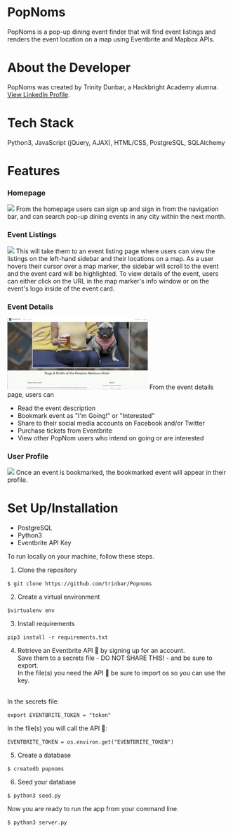 # PopNoms
PopNoms is a  pop-up dining event finder that will find event listings and renders the event location on a map using Eventbrite and Mapbox APIs.

# About the Developer
PopNoms was created by Trinity Dunbar, a Hackbright Academy alumna. 
[View LinkedIn Profile](https://www.linkedin.com/in/trinity-dunbar).

# Tech Stack
Python3, JavaScript (jQuery, AJAX), HTML/CSS, PostgreSQL, SQLAlchemy

# Features
<h3>Homepage</h3>
<img src="/demo/READme_1.gif">
From the homepage users can sign up and sign in from the navigation bar, and can search pop-up dining events in any city within the next month.

<h3>Event Listings</h3>
<img src="/demo/READme_2.gif">
This will take them to an event listing page where users can view the listings on the left-hand sidebar and their locations on a map. As a user hovers their cursor over a map marker, the sidebar will scroll to the event and the event card will be highlighted. To view details of the event, users can either click on the URL in the map marker's info window or on the event's logo inside of the event card.

<h3>Event Details</h3>
<img src="/demo/READme_3.gif">
From the event details page, users can
<ul>
  <li>Read the event description</li>
  <li>Bookmark event as "I'm Going!" or "Interested"</li>
  <li>Share to their social media accounts on Facebook and/or Twitter</li>
  <li>Purchase tickets from Eventbrite</li>
  <li>View other PopNom users who intend on going or are interested</li>
</ul>

<h3>User Profile</h3>
<img src="/demo/READme_4.gif">
Once an event is bookmarked, the bookmarked event will appear in their profile.

# Set Up/Installation
* PostgreSQL
* Python3
* Eventbrite API Key

To run locally on your machine, follow these steps.

1. Clone the repository
```
$ git clone https://github.com/trinbar/Popnoms
```

2. Create a virtual environment
```
$virtualenv env
```

3. Install requirements
```
pip3 install -r requirements.txt
```

4. Retrieve an Eventbrite API 🔑 by signing up for an account.<br>
  Save them to a secrets file - DO NOT SHARE THIS! - and be sure to export.<br>
  In the file(s) you need the API 🔑 be sure to import os so you can use the key.<br><br>
  
  In the secrets file:
  ```
  export EVENTBRITE_TOKEN = "token"
  ```

  In the file(s) you will call the API 🔑:
  ```
  EVENTBRITE_TOKEN = os.environ.get("EVENTBRITE_TOKEN")
  ```
  
  5. Create a database
  ```
  $ createdb popnoms
  ```
  
  6. Seed your database
  ```
  $ python3 seed.py
  ```
  
  Now you are ready to run the app from your command line.
  ```
  $ python3 server.py
  ```
